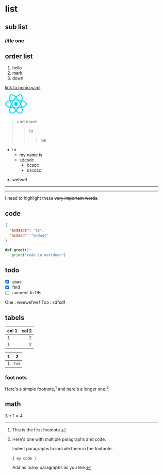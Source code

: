 # list

## sub list

### _litle_ **one**

## order list

1. hello
2. mark
3. down

[link to pnmp.yaml](pnpm-lock.yaml)

![images links](./src/assets/react.svg)

> one move
>
> > to
> >
> > > be

- hi
  - my name is
  - sdcsdc
    - dcsdc
    * dscdsc

* wefwef

---

---

I need to highlight these ~~very important words~~.

## code

```json
{
  "asdasds": "as",
  "asdasd": "qwdwqd"
}
```

```python
def greet():
   print("code in markdown")
```

## todo

- [x] asas
- [x] find
- [ ] connect to DB

One
: weewefwef
Too
: sdfsdf

## tabels

| col 1 | col 2 |
| :---- | ----: |
| 1     |     2 |
| 1     |     2 |

| 1   | 2    |
| --- | ---- |
| 1   | hiii |

### foot nots

Here's a simple footnote,[^1] and here's a longer one.[^2]

[^1]: This is the first footnote.
[^2]: Here's one with multiple paragraphs and code.

    Indent paragraphs to include them in the footnote.

    `{ my code }`

    Add as many paragraphs as you like.

## math

$3+1=4$
